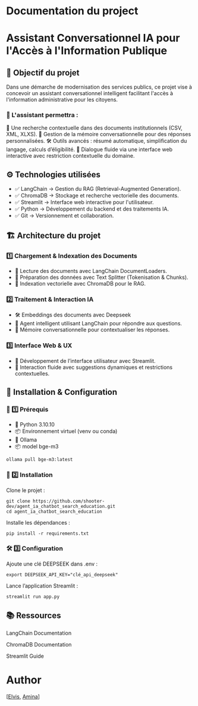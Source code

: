 # Documentation du project

# Assistant Conversationnel IA pour l'Accès à l'Information Publique

## 🎯 Objectif du projet

Dans une démarche de modernisation des services publics, ce projet vise à concevoir un assistant conversationnel intelligent facilitant l'accès à l'information administrative pour les citoyens.

### 🚀 L'assistant permettra : 

🔎 Une recherche contextuelle dans des documents institutionnels (CSV, XML, XLXS).
🧠 Gestion de la mémoire conversationnelle pour des réponses personnalisées.
🛠 Outils avancés : résumé automatique, simplification du langage, calculs d’éligibilité.
💬 Dialogue fluide via une interface web interactive avec restriction contextuelle du domaine.

## ⚙️ Technologies utilisées

- ✅ LangChain → Gestion du RAG (Retrieval-Augmented Generation).
- ✅ ChromaDB → Stockage et recherche vectorielle des documents.
- ✅ Streamlit → Interface web interactive pour l'utilisateur.
- ✅ Python → Développement du backend et des traitements IA.
- ✅ Git → Versionnement et collaboration. 

## 🏗️ Architecture du projet

### 1️⃣ Chargement & Indexation des Documents

- 📂 Lecture des documents avec LangChain DocumentLoaders.
- 🧩 Préparation des données avec Text Splitter (Tokenisation & Chunks).
- 🔎 Indexation vectorielle avec ChromaDB pour le RAG. 

### 2️⃣ Traitement & Interaction IA

- 🛠 Embeddings des documents avec Deepseek
- 🤖 Agent intelligent utilisant LangChain pour répondre aux questions.
- 🧠 Mémoire conversationnelle pour contextualiser les réponses.

### 3️⃣ Interface Web & UX

- 🎨 Développement de l’interface utilisateur avec Streamlit.
- 💬 Interaction fluide avec suggestions dynamiques et restrictions contextuelles.

## 🔹 Installation & Configuration

### 📌 1️⃣ Prérequis

- 🐍 Python 3.10.10
- 📦 Environnement virtuel (venv ou conda)
- 🚀 Ollama
- 📦 model bge-m3 

```
ollama pull bge-m3:latest
```

### 🔧 2️⃣ Installation

Clone le projet :

```
git clone https://github.com/shooter-dev/agent_ia_chatbot_search_education.git
cd agent_ia_chatbot_search_education
```

Installe les dépendances :

```
pip install -r requirements.txt
```

### 🛠️ 3️⃣ Configuration

Ajoute une clé DEEPSEEK dans .env :

```
export DEEPSEEK_API_KEY="clé_api_deepseek"
```

Lance l’application Streamlit :

````
streamlit run app.py
````

## 📚 Ressources

LangChain Documentation

ChromaDB Documentation

Streamlit Guide

# Author
[[Elvis](https://github.com/elvis-messiaen), [Amina](https://github.com/elvis-messiaen)]